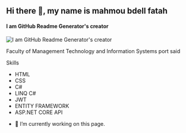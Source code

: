 
## Hi there 👋, my name is  mahmou bdell fatah 
#### I am GitHub Readme Generator's creator
![I am GitHub Readme Generator's creator](https://arturssmirnovs.github.io/github-profile-readme-generator/images/banner.png)

Faculty of Management
Technology and Information
Systems port said



Skills
* HTML 
* CSS
* C#
* LINQ C#
* JWT
* ENTITY FRAMEWORK
* ASP.NET CORE API

- 🔭 I’m currently working on this page. 











